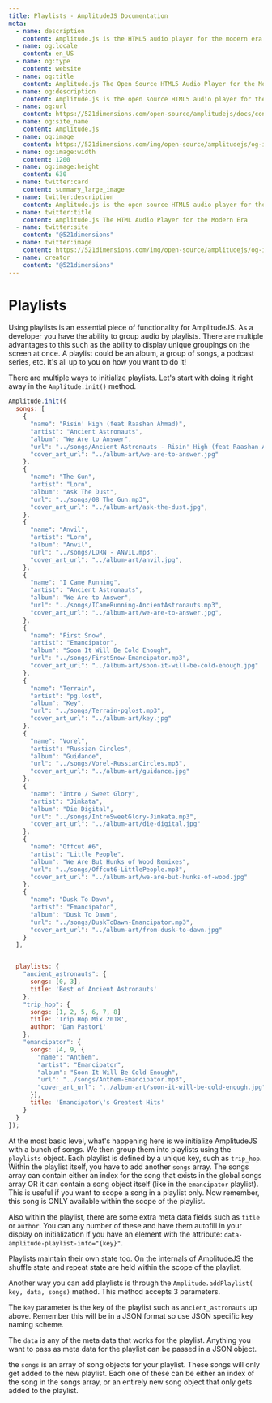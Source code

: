 ```yaml
---
title: Playlists - AmplitudeJS Documentation
meta:
  - name: description
    content: Amplitude.js is the HTML5 audio player for the modern era. Using no dependencies, take control of the browser and design a web audio player the way you want it to look.
  - name: og:locale
    content: en_US
  - name: og:type
    content: website
  - name: og:title
    content: Amplitude.js The Open Source HTML5 Audio Player for the Modern Era
  - name: og:description
    content: Amplitude.js is the open source HTML5 audio player for the modern era. Using no dependencies, take control of the browser and design an audio player the way you want it to look.
  - name: og:url
    content: https://521dimensions.com/open-source/amplitudejs/docs/configuration/playlists.html
  - name: og:site_name
    content: Amplitude.js
  - name: og:image
    content: https://521dimensions.com/img/open-source/amplitudejs/og-image-amplitudejs.png
  - name: og:image:width
    content: 1200
  - name: og:image:height
    content: 630
  - name: twitter:card
    content: summary_large_image
  - name: twitter:description
    content: Amplitude.js is the open source HTML5 audio player for the modern era. Using no dependencies, take control of the browser and design an audio player the way you want it to look. Available for free on Github.
  - name: twitter:title
    content: Amplitude.js The HTML Audio Player for the Modern Era
  - name: twitter:site
    content: "@521dimensions"
  - name: twitter:image
    content: https://521dimensions.com/img/open-source/amplitudejs/og-image-amplitudejs.png
  - name: creator
    content: "@521dimensions"
---
```


# Playlists

Using playlists is an essential piece of functionality for AmplitudeJS. As a developer you have the ability to group audio by playlists. There are multiple advantages to this such as the ability to display unique groupings on the screen at once. A playlist could be an album, a group of songs, a podcast series, etc. It's all up to you on how you want to do it!

There are multiple ways to initialize playlists. Let's start with doing it right away in the `Amplitude.init()` method.

```javascript
Amplitude.init({
  songs: [
    {
      "name": "Risin' High (feat Raashan Ahmad)",
      "artist": "Ancient Astronauts",
      "album": "We Are to Answer",
      "url": "../songs/Ancient Astronauts - Risin' High (feat Raashan Ahmad).mp3",
      "cover_art_url": "../album-art/we-are-to-answer.jpg"
    },
    {
      "name": "The Gun",
      "artist": "Lorn",
      "album": "Ask The Dust",
      "url": "../songs/08 The Gun.mp3",
      "cover_art_url": "../album-art/ask-the-dust.jpg",
    },
    {
      "name": "Anvil",
      "artist": "Lorn",
      "album": "Anvil",
      "url": "../songs/LORN - ANVIL.mp3",
      "cover_art_url": "../album-art/anvil.jpg",
    },
    {
      "name": "I Came Running",
      "artist": "Ancient Astronauts",
      "album": "We Are to Answer",
      "url": "../songs/ICameRunning-AncientAstronauts.mp3",
      "cover_art_url": "../album-art/we-are-to-answer.jpg",
    },
    {
      "name": "First Snow",
      "artist": "Emancipator",
      "album": "Soon It Will Be Cold Enough",
      "url": "../songs/FirstSnow-Emancipator.mp3",
      "cover_art_url": "../album-art/soon-it-will-be-cold-enough.jpg"
    },
    {
      "name": "Terrain",
      "artist": "pg.lost",
      "album": "Key",
      "url": "../songs/Terrain-pglost.mp3",
      "cover_art_url": "../album-art/key.jpg"
    },
    {
      "name": "Vorel",
      "artist": "Russian Circles",
      "album": "Guidance",
      "url": "../songs/Vorel-RussianCircles.mp3",
      "cover_art_url": "../album-art/guidance.jpg"
    },
    {
      "name": "Intro / Sweet Glory",
      "artist": "Jimkata",
      "album": "Die Digital",
      "url": "../songs/IntroSweetGlory-Jimkata.mp3",
      "cover_art_url": "../album-art/die-digital.jpg"
    },
    {
      "name": "Offcut #6",
      "artist": "Little People",
      "album": "We Are But Hunks of Wood Remixes",
      "url": "../songs/Offcut6-LittlePeople.mp3",
      "cover_art_url": "../album-art/we-are-but-hunks-of-wood.jpg"
    },
    {
      "name": "Dusk To Dawn",
      "artist": "Emancipator",
      "album": "Dusk To Dawn",
      "url": "../songs/DuskToDawn-Emancipator.mp3",
      "cover_art_url": "../album-art/from-dusk-to-dawn.jpg"
    }
  ],


  playlists: {
    "ancient_astronauts": {
      songs: [0, 3],
      title: 'Best of Ancient Astronauts'
    },
    "trip_hop": {
      songs: [1, 2, 5, 6, 7, 8]
      title: 'Trip Hop Mix 2018',
      author: 'Dan Pastori'
    },
    "emancipator": {
      songs: [4, 9, {
        "name": "Anthem",
        "artist": "Emancipator",
        "album": "Soon It Will Be Cold Enough",
        "url": "../songs/Anthem-Emancipator.mp3",
        "cover_art_url": "../album-art/soon-it-will-be-cold-enough.jpg"
      }],
      title: 'Emancipator\'s Greatest Hits'
    }
  }
});
```

At the most basic level, what's happening here is we initialize AmplitudeJS with a bunch of songs. We then group them into playlists using the `playlists` object. Each playlist is defined by a unique key, such as `trip_hop`. Within the playlist itself, you have to add another `songs` array. The songs array can contain either an index for the song that exists in the global songs array OR it can contain a song object itself (like in the `emancipator` playlist). This is useful if you want to scope a song in a playlist only. Now remember, this song is ONLY available within the scope of the playlist.

Also within the playlist, there are some extra meta data fields such as `title` or `author`. You can any number of these and have them autofill in your display on initialization if you have an element with the attribute: `data-amplitude-playlist-info="{key}"`.

Playlists maintain their own state too. On the internals of AmplitudeJS the shuffle state and repeat state are held within the scope of the playlist.

Another way you can add playlists is through the `Amplitude.addPlaylist( key, data, songs)` method. This method accepts 3 parameters.

The `key` parameter is the key of the playlist such as `ancient_astronauts` up above. Remember this will be in a JSON format so use JSON specific key naming scheme.

The `data` is any of the meta data that works for the playlist. Anything you want to pass as meta data for the playlist can be passed in a JSON object.

the `songs` is an array of song objects for your playlist. These songs will only get added to the new playlist. Each one of these can be either an index of the song in the songs array, or an entirely new song object that only gets added to the playlist.
